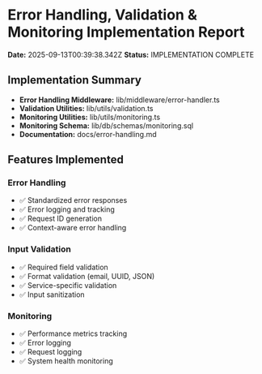 # Error Handling, Validation & Monitoring Implementation Report

**Date:** 2025-09-13T00:39:38.342Z
**Status:** IMPLEMENTATION COMPLETE

## Implementation Summary

- **Error Handling Middleware:** lib/middleware/error-handler.ts
- **Validation Utilities:** lib/utils/validation.ts
- **Monitoring Utilities:** lib/utils/monitoring.ts
- **Monitoring Schema:** lib/db/schemas/monitoring.sql
- **Documentation:** docs/error-handling.md

## Features Implemented

### Error Handling
- ✅ Standardized error responses
- ✅ Error logging and tracking
- ✅ Request ID generation
- ✅ Context-aware error handling

### Input Validation
- ✅ Required field validation
- ✅ Format validation (email, UUID, JSON)
- ✅ Service-specific validation
- ✅ Input sanitization

### Monitoring
- ✅ Performance metrics tracking
- ✅ Error logging
- ✅ Request logging
- ✅ System health monitoring

